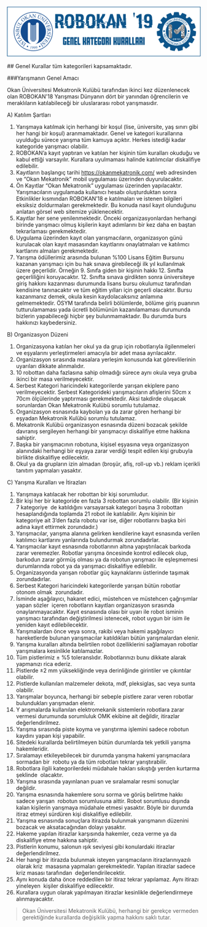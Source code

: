 ![Kurallar](img/genel.png)

## Genel Kurallar tüm kategorileri kapsamaktadır.

###Yarışmanın Genel Amacı
 
Okan Üniversitesi Mekatronik Kulübü tarafından ikinci kez düzenlenecek olan ROBOKAN'18 Yarışması Dünyanın dört bir yanından öğrencilerin ve meraklıların katılabileceği bir uluslararası robot yarışmasıdır.

A) Katılım Şartları

1. Yarışmaya katılmak için herhangi bir koşul (lise, üniversite, yaş sınırı gibi her hangi bir koşul) aranmamaktadır. Genel ve kategori kurallarına uyulduğu sürece yarışma tüm kamuya açıktır. Herkes istediği kadar kategoride yarışmacı olabilir.
2. ROBOKAN’a kayıt yaptıran ve katılan her kişinin tüm kuralları okuduğu ve kabul ettiği varsayılır. Kurallara uyulmaması halinde katılımcılar diskalifiye edilebilir.
3. Kayıtların başlangıç tarihi https://okanmekatronik.com/ web adresinden ve “Okan Mekatronik” mobil uygulaması üzerinden duyurulacaktır.
4. Ön Kayıtlar “Okan Mekatronik” uygulaması üzerinden yapılacaktır. Yarışmacıların uygulamada kullanıcı hesabı oluşturduktan sonra Etkinlikler kısmından ROBOKAN’18 e katılmaları ve istenen bilgileri eksiksiz doldurmaları gerekmektedir. Bu konuda nasıl kayıt olunduğunu anlatan görsel web sitemize yüklenecektir.
5. Kayıtlar her sene yenilenmektedir. Önceki organizasyonlardan herhangi birinde yarışmacı olmuş kişilerin kayıt adımlarını bir kez daha en baştan tekrarlaması gerekmektedir.
6. Uygulama üzerinden kayıt olan yarışmacıların, organizasyon günü kurulacak olan kayıt masasından kayıtlarını onaylatmaları ve katılımcı kartlarını almaları gerekmektedir.
7. Yarışma ödüllerimiz arasında bulunan %100 Lisans Eğitim Bursunu kazanan yarışmacı için bu hak sınava girebileceği ilk yıl kullanılmak üzere geçerlidir. Örneğin 9. Sınıfa giden bir kişinin hakkı 12. Sınıfta geçerliliğini koruyacaktır. 12. Sınıfta sınava girdikten sonra üniversiteye giriş hakkını kazanması durumunda lisans bursu okulumuz tarafından kendisine tanınacaktır ve tüm eğitim yılları için geçerli olacaktır. Bursu kazanmanız demek, okula kesin kaydolacaksınız anlamına gelmemektedir. ÖSYM tarafında belirli bölümlerde, bölüme giriş puanının tutturulamaması yada ücretli bölümünün kazanılamaması durumunda bizlerin yapabileceği hiçbir şey bulunmamaktadır. Bu durumda burs hakkınızı kaybedersiniz.


B) Organizasyon Düzeni

1. Organizasyona katılan her okul ya da grup için robotlarıyla ilgilenmeleri ve eşyalarını yerleştirmeleri amacıyla bir adet masa ayrılacaktır.
2. Organizasyon sırasında masalara yerleşim konusunda kat görevlilerinin uyarıları dikkate alınmalıdır.
3. 10 robottan daha fazlasına sahip olmadığı sürece aynı okula veya gruba ikinci bir masa verilmeyecektir.
4. Serbest Kategori haricindeki kategorilerde yarışan ekiplere pano verilmeyecektir. Serbest Kategorideki yarışmacıların afişlerini 50cm x 70cm ölçülerinde yaptırması gerekmektedir. Aksi takdirde oluşacak sorunlardan Okan Mekatronik Kulübü sorumlu tutulamaz.
5. Organizasyon esnasında kaybolan ya da zarar gören herhangi bir eşyadan Mekatronik Kulübü sorumlu tutulamaz.
6. Mekatronik Kulübü organizasyon esnasında düzeni bozacak şekilde davranış sergileyen herhangi bir yarışmacıyı diskalifiye etme hakkına sahiptir.
7. Başka bir yarışmacının robotuna, kişisel eşyasına veya organizasyon alanındaki herhangi bir eşyaya zarar verdiği tespit edilen kişi grubuyla birlikte diskalifiye edilecektir.
8. Okul ya da grupların izin almadan (broşür, afiş, roll-up vb.) reklam içerikli tanıtım yapmaları yasaktır.

C) Yarışma Kuralları ve İtirazları
 
1. Yarışmaya katılacak her robottan bir kişi sorumludur.
2. Bir kişi her bir kategoride en fazla 3 robottan sorumlu olabilir. (Bir kişinin 7 kategoriye  de katıldığını varsayarsak kategori başına 3 robottan hesaplandığında toplamda 21 robot ile katılabilir. Aynı kişinin bir kategoriye ait 3’den fazla robotu var ise, diğer robotlarını başka biri adına kayıt ettirmek zorundadır.)
3. Yarışmacılar, yarışma alanına gelirken kendilerine kayıt esnasında verilen katılımcı kartlarını yanlarında bulundurmak zorundadırlar. 
4. Yarışmacılar kayıt esnasında robotlarının altına yapıştırılacak barkoda zarar veremezler. Robotlar yarışma öncesinde kontrol edilecek olup, barkodun zarar görmüş olması ya da robotun yarışmacı ile eşleşmemesi durumlarında robot ya da yarışmacı diskalifiye edilebilir.
5. Organizasyonda yarışan robotlar güç kaynaklarını üstlerinde taşımak zorundadırlar.
6. Serbest Kategori haricindeki kategorilerde yarışan bütün robotlar otonom olmak  zorundadır.
7. İsminde aşağılayıcı, hakaret edici, müstehcen ve müstehcen çağrışımlar yapan sözler  içeren robotların kayıtları organizasyon sırasında onaylanmayacaktır. Kayıt esnasında olası bir uyarı ile robot isminin yarışmacı tarafından değiştirilmesi istenecek, robot uygun bir isim ile yeniden kayıt edilebilecektir.
8. Yarışmalardan önce veya sonra, rakibi veya hakemi aşağılayıcı hareketlerde bulunan yarışmacılar katıldıkları bütün yarışmalardan elenir.
9. Yarışma kuralları altında belirtilen robot özelliklerini sağlamayan robotlar yarışmalara kesinlikle katılamazlar.
10. Tüm pistlerimiz ± %5 toleranslıdır. Robotlarınızı bunu dikkate alarak yapmanızı rica ederiz.
11. Pistlerde ±2 mm yüksekliğinde veya derinliğinde girintiler ve çıkıntılar olabilir.
12. Pistlerde kullanılan malzemeler dekota, mdf, pleksiglas, sac veya sunta olabilir.
13. Yarışmalar boyunca, herhangi bir sebeple pistlere zarar veren robotlar bulundukları yarışmadan elenir.
14. Y arışmalarda kullanılan elektromekanik sistemlerin robotlara zarar vermesi durumunda sorumluluk OMK ekibine ait değildir, itirazlar değerlendirilmez.
15. Yarışma sırasında piste koyma ve yarıştırma işlemini sadece robotun kaydını yapan kişi yapabilir.
16. Sitedeki kurallarda belirtilmeyen bütün durumlarda tek yetkili yarışma hakemleridir.
17. Sıralamayı etkileyebilecek bir durumda yarışma hakemi yarışmacılara sormadan bir  robotu ya da tüm robotları tekrar yarıştırabilir.
18. Robotlara ilgili kategorilerdeki müdahale hakları sıkıştığı yerden kurtarma şeklinde  olacaktır.
19. Yarışma sırasında yayınlanan puan ve sıralamalar resmi sonuçlar değildir.
20. Yarışma esnasında hakemlere soru sorma ve görüş belirtme hakkı sadece yarışan  robotun sorumlusuna aittir. Robot sorumlusu dışında kalan kişilerin yarışmaya müdahale etmesi yasaktır. Böyle bir durumda itiraz etmeyi sürdüren kişi diskalifiye edilebilir.
21. Yarışma esnasında sonuçlara itirazda bulunmak yarışmanın düzenini bozacak ve aksatacağından dolayı yasaktır.
22. Hakeme yapılan itirazlar karşısında hakemler, ceza verme ya da diskalifiye etme hakkına sahiptir.
23. Pistlerin konumu, salonun ışık seviyesi gibi konulardaki itirazlar değerlendirilmez.
24. Her hangi bir itirazda bulunmak isteyen yarışmacıların itirazlarınıyazılı olarak kriz  masasına yapmaları gerekmektedir. Yapılan itirazlar sadece kriz masası tarafından  değerlendirilecektir.
25. Aynı konuda daha önce reddedilen bir itiraz tekrar yapılamaz. Aynı itirazı yineleyen  kişiler diskalifiye edilecektir.
26. Kurallara uygun olarak yapılmayan itirazlar kesinlikle değerlendirmeye  alınmayacaktır.

> Okan Üniversitesi Mekatronik Kulübü, herhangi bir gerekçe vermeden gerektiğinde kurallarda değişiklik yapma hakkını saklı tutar.